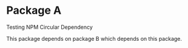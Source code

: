 # Package A
Testing NPM Circular Dependency

This package depends on package B which depends on this package.
